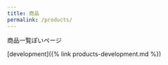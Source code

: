 ```yaml
---
title: 商品
permalink: /products/
---
```


商品一覧ぽいページ

[development]({% link products-development.md %})